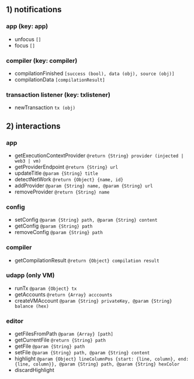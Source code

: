 ## 1) notifications

### app (key: app)
 
 - unfocus `[]`
 - focus `[]`

### compiler (key: compiler)

 - compilationFinished `[success (bool), data (obj), source (obj)]`
 - compilationData `[compilationResult]`
 
### transaction listener (key: txlistener)

 - newTransaction `tx (obj)`

## 2) interactions

### app

 - getExecutionContextProvider `@return {String} provider (injected | web3 | vm)`
 - getProviderEndpoint `@return {String} url`
 - updateTitle `@param {String} title`
 - detectNetWork `@return {Object} {name, id}`
 - addProvider `@param {String} name, @param {String} url`
 - removeProvider `@return {String} name`
 
### config

 - setConfig `@param {String} path, @param {String} content`
 - getConfig `@param {String} path`
 - removeConfig `@param {String} path`

### compiler
 - getCompilationResult `@return {Object} compilation result`

### udapp (only VM)
 - runTx `@param {Object} tx`
 - getAccounts `@return {Array} acccounts`
 - createVMAccount `@param {String} privateKey, @param {String} balance (hex)`
 
### editor
 - getFilesFromPath `@param {Array} [path]`
 - getCurrentFile `@return {String} path`
 - getFile `@param {String} path`
 - setFile `@param {String} path, @param {String} content`
 - highlight `@param {Object} lineColumnPos {start: {line, column}, end: {line, column}}, @param {String} path, @param {String} hexColor`
 - discardHighlight
 
